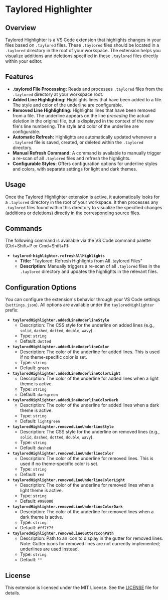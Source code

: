 # Taylored Highlighter

## Overview

Taylored Highlighter is a VS Code extension that highlights changes in your files based on `.taylored` files. These `.taylored` files should be located in a `.taylored` directory in the root of your workspace. The extension helps you visualize additions and deletions specified in these `.taylored` files directly within your editor.

## Features

*   **.taylored File Processing:** Reads and processes `.taylored` files from the `.taylored` directory at your workspace root.
*   **Added Line Highlighting:** Highlights lines that have been added to a file. The style and color of the underline are configurable.
*   **Removed Line Highlighting:** Highlights lines that have been removed from a file. The underline appears on the line *preceding* the actual deletion in the original file, but is displayed in the context of the new file's line numbering. The style and color of the underline are configurable.
*   **Automatic Refresh:** Highlights are automatically updated whenever a `.taylored` file is saved, created, or deleted within the `.taylored` directory.
*   **Manual Refresh Command:** A command is available to manually trigger a re-scan of all `.taylored` files and refresh the highlights.
*   **Configurable Styles:** Offers configuration options for underline styles and colors, with separate settings for light and dark themes.

## Usage

Once the Taylored Highlighter extension is active, it automatically looks for a `.taylored` directory in the root of your workspace. It then processes any `.taylored` files found within this directory to visualize the specified changes (additions or deletions) directly in the corresponding source files.

## Commands

The following command is available via the VS Code command palette (Ctrl+Shift+P or Cmd+Shift+P):

*   **`taylored-highlighter.refreshAllHighlights`**
    *   **Title:** "Taylored: Refresh Highlights from All .taylored Files"
    *   **Description:** Manually triggers a re-scan of all `.taylored` files in the `.taylored` directory and updates the highlights in the relevant files.

## Configuration Options

You can configure the extension's behavior through your VS Code settings (`settings.json`). All options are available under the `tayloredHighlighter` prefix:

*   **`tayloredHighlighter.addedLineUnderlineStyle`**
    *   Description: The CSS style for the underline on added lines (e.g., `solid`, `dashed`, `dotted`, `double`, `wavy`).
    *   Type: `string`
    *   Default: `dotted`
*   **`tayloredHighlighter.addedLineUnderlineColor`**
    *   Description: The color of the underline for added lines. This is used if no theme-specific color is set.
    *   Type: `string`
    *   Default: `green`
*   **`tayloredHighlighter.addedLineUnderlineColorLight`**
    *   Description: The color of the underline for added lines when a light theme is active.
    *   Type: `string`
    *   Default: `darkgreen`
*   **`tayloredHighlighter.addedLineUnderlineColorDark`**
    *   Description: The color of the underline for added lines when a dark theme is active.
    *   Type: `string`
    *   Default: `lightgreen`
*   **`tayloredHighlighter.removedLineUnderlineStyle`**
    *   Description: The CSS style for the underline on removed lines (e.g., `solid`, `dashed`, `dotted`, `double`, `wavy`).
    *   Type: `string`
    *   Default: `dashed`
*   **`tayloredHighlighter.removedLineUnderlineColor`**
    *   Description: The color of the underline for removed lines. This is used if no theme-specific color is set.
    *   Type: `string`
    *   Default: `red`
*   **`tayloredHighlighter.removedLineUnderlineColorLight`**
    *   Description: The color of the underline for removed lines when a light theme is active.
    *   Type: `string`
    *   Default: `#990000`
*   **`tayloredHighlighter.removedLineUnderlineColorDark`**
    *   Description: The color of the underline for removed lines when a dark theme is active.
    *   Type: `string`
    *   Default: `#ff7f7f`
*   **`tayloredHighlighter.removedLineGutterIconPath`**
    *   Description: Path to an icon to display in the gutter for removed lines. Note: Gutter icons for removed lines are not currently implemented; underlines are used instead.
    *   Type: `string`
    *   Default: `""`

## License

This extension is licensed under the MIT License. See the [LICENSE](LICENSE) file for details.
